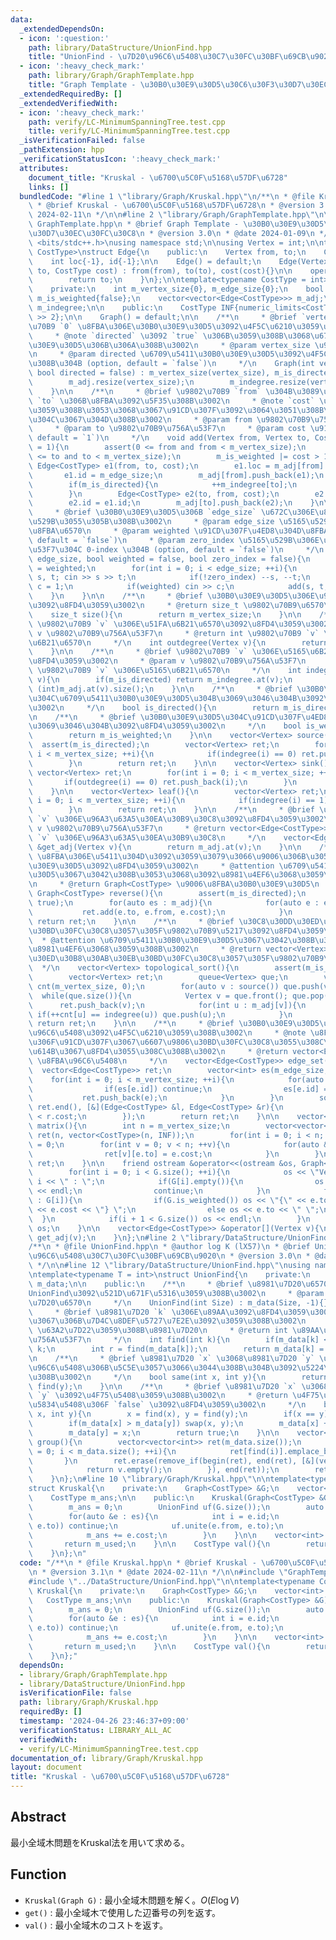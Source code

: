 ```yaml
---
data:
  _extendedDependsOn:
  - icon: ':question:'
    path: library/DataStructure/UnionFind.hpp
    title: "UnionFind - \u7D20\u96C6\u5408\u30C7\u30FC\u30BF\u69CB\u9020"
  - icon: ':heavy_check_mark:'
    path: library/Graph/GraphTemplate.hpp
    title: "Graph Template - \u30B0\u30E9\u30D5\u30C6\u30F3\u30D7\u30EC\u30FC\u30C8"
  _extendedRequiredBy: []
  _extendedVerifiedWith:
  - icon: ':heavy_check_mark:'
    path: verify/LC-MinimumSpanningTree.test.cpp
    title: verify/LC-MinimumSpanningTree.test.cpp
  _isVerificationFailed: false
  _pathExtension: hpp
  _verificationStatusIcon: ':heavy_check_mark:'
  attributes:
    document_title: "Kruskal - \u6700\u5C0F\u5168\u57DF\u6728"
    links: []
  bundledCode: "#line 1 \"library/Graph/Kruskal.hpp\"\n/**\n * @file Kruskal.hpp\n\
    \ * @brief Kruskal - \u6700\u5C0F\u5168\u57DF\u6728\n * @version 3.1\n * @date\
    \ 2024-02-11\n */\n\n#line 2 \"library/Graph/GraphTemplate.hpp\"\n\n/**\n * @file\
    \ GraphTemplate.hpp\n * @brief Graph Template - \u30B0\u30E9\u30D5\u30C6\u30F3\
    \u30D7\u30EC\u30FC\u30C8\n * @version 3.0\n * @date 2024-01-09\n */\n\n#include\
    \ <bits/stdc++.h>\nusing namespace std;\n\nusing Vertex = int;\n\ntemplate<typename\
    \ CostType>\nstruct Edge{\n    public:\n    Vertex from, to;\n    CostType cost;\n\
    \    int loc{-1}, id{-1};\n\n    Edge() = default;\n    Edge(Vertex from, Vertex\
    \ to, CostType cost) : from(from), to(to), cost(cost){}\n\n    operator int(){\n\
    \        return to;\n    }\n};\n\ntemplate<typename CostType = int>\nstruct Graph{\n\
    \    private:\n    int m_vertex_size{0}, m_edge_size{0};\n    bool m_is_directed{false},\
    \ m_is_weighted{false};\n    vector<vector<Edge<CostType>>> m_adj;\n    vector<int>\
    \ m_indegree;\n\n    public:\n    CostType INF{numeric_limits<CostType>::max()\
    \ >> 2};\n\n    Graph() = default;\n\n    /**\n     * @brief `vertex_size` \u9802\
    \u70B9 `0` \u8FBA\u306E\u30B0\u30E9\u30D5\u3092\u4F5C\u6210\u3059\u308B\u3002\n\
    \     * @note `directed` \u3092 `true` \u306B\u3059\u308B\u3068\u6709\u5411\u30B0\
    \u30E9\u30D5\u306B\u306A\u308B\u3002\n     * @param vertex_size \u9802\u70B9\u6570\
    \n     * @param directed \u6709\u5411\u30B0\u30E9\u30D5\u3092\u4F5C\u6210\u3059\
    \u308B\u304B (option, default = `false`)\n     */\n    Graph(int vertex_size,\
    \ bool directed = false) : m_vertex_size(vertex_size), m_is_directed(directed){\n\
    \        m_adj.resize(vertex_size);\n        m_indegree.resize(vertex_size, 0);\n\
    \    }\n\n    /**\n     * @brief \u9802\u70B9 `from` \u304B\u3089\u9802\u70B9\
    \ `to` \u306B\u8FBA\u3092\u5F35\u308B\u3002\n     * @note `cost` \u3092\u6307\u5B9A\
    \u3059\u308B\u3053\u3068\u3067\u91CD\u307F\u3092\u3064\u3051\u308B\u3053\u3068\
    \u304C\u3067\u304D\u308B\u3002\n     * @param from \u9802\u70B9\u756A\u53F7\n\
    \     * @param to \u9802\u70B9\u756A\u53F7\n     * @param cost \u91CD\u307F (option,\
    \ default = `1`)\n     */\n    void add(Vertex from, Vertex to, CostType cost\
    \ = 1){\n        assert(0 <= from and from < m_vertex_size);\n        assert(0\
    \ <= to and to < m_vertex_size);\n        m_is_weighted |= cost > 1;\n       \
    \ Edge<CostType> e1(from, to, cost);\n        e1.loc = m_adj[from].size();\n \
    \       e1.id = m_edge_size;\n        m_adj[from].push_back(e1);\n        ++m_edge_size;\n\
    \        if(m_is_directed){\n            ++m_indegree[to];\n            return;\n\
    \        }\n        Edge<CostType> e2(to, from, cost);\n        e2.loc = m_adj[to].size();\n\
    \        e2.id = e1.id;\n        m_adj[to].push_back(e2);\n    }\n\n    /**\n\
    \     * @brief \u30B0\u30E9\u30D5\u306B `edge_size` \u672C\u306E\u8FBA\u3092\u5165\
    \u529B\u3055\u305B\u308B\u3002\n     * @param edge_size \u5165\u529B\u3059\u308B\
    \u8FBA\u6570\n     * @param weighted \u91CD\u307F\u4ED8\u304D\u8FBA\u304B (option,\
    \ default = `false`)\n     * @param zero_index \u5165\u529B\u306E\u9802\u70B9\u756A\
    \u53F7\u304C 0-index \u304B (option, default = `false`)\n     */\n    void input(int\
    \ edge_size, bool weighted = false, bool zero_index = false){\n        m_is_weighted\
    \ = weighted;\n        for(int i = 0; i < edge_size; ++i){\n            Vertex\
    \ s, t; cin >> s >> t;\n            if(!zero_index) --s, --t;\n            CostType\
    \ c = 1;\n            if(weighted) cin >> c;\n            add(s, t, c);\n    \
    \    }\n    }\n\n    /**\n     * @brief \u30B0\u30E9\u30D5\u306E\u9802\u70B9\u6570\
    \u3092\u8FD4\u3059\u3002\n     * @return size_t \u9802\u70B9\u6570\n     */\n\
    \    size_t size(){\n        return m_vertex_size;\n    }\n\n    /**\n     * @brief\
    \ \u9802\u70B9 `v` \u306E\u51FA\u6B21\u6570\u3092\u8FD4\u3059\u3002\n     * @param\
    \ v \u9802\u70B9\u756A\u53F7\n     * @return int \u9802\u70B9 `v` \u306E\u51FA\
    \u6B21\u6570\n     */\n    int outdegree(Vertex v){\n        return (int)m_adj.at(v).size();\n\
    \    }\n\n    /**\n     * @brief \u9802\u70B9 `v` \u306E\u5165\u6B21\u6570\u3092\
    \u8FD4\u3059\u3002\n     * @param v \u9802\u70B9\u756A\u53F7\n     * @return int\
    \ \u9802\u70B9 `v` \u306E\u5165\u6B21\u6570\n     */\n    int indegree(Vertex\
    \ v){\n        if(m_is_directed) return m_indegree.at(v);\n        else return\
    \ (int)m_adj.at(v).size();\n    }\n\n    /**\n     * @brief \u30B0\u30E9\u30D5\
    \u304C\u6709\u5411\u30B0\u30E9\u30D5\u304B\u3069\u3046\u304B\u3092\u8FD4\u3059\
    \u3002\n     */\n    bool is_directed(){\n        return m_is_directed;\n    }\n\
    \n    /**\n     * @brief \u30B0\u30E9\u30D5\u304C\u91CD\u307F\u4ED8\u304D\u304B\
    \u3069\u3046\u304B\u3092\u8FD4\u3059\u3002\n     */\n    bool is_weighted(){\n\
    \        return m_is_weighted;\n    }\n\n    vector<Vertex> source(){\n      \
    \  assert(m_is_directed);\n        vector<Vertex> ret;\n        for(int i = 0;\
    \ i < m_vertex_size; ++i){\n            if(indegree(i) == 0) ret.push_back(i);\n\
    \        }\n        return ret;\n    }\n\n    vector<Vertex> sink(){\n       \
    \ vector<Vertex> ret;\n        for(int i = 0; i < m_vertex_size; ++i){\n     \
    \       if(outdegree(i) == 0) ret.push_back(i);\n        }\n        return ret;\n\
    \    }\n\n    vector<Vertex> leaf(){\n        vector<Vertex> ret;\n        for(int\
    \ i = 0; i < m_vertex_size; ++i){\n            if(indegree(i) == 1) ret.push_back(i);\n\
    \        }\n        return ret;\n    }\n\n    /**\n     * @brief \u9802\u70B9\
    \ `v` \u306E\u96A3\u63A5\u30EA\u30B9\u30C8\u3092\u8FD4\u3059\u3002\n     * @param\
    \ v \u9802\u70B9\u756A\u53F7\n     * @return vector<Edge<CostType>>& \u9802\u70B9\
    \ `v` \u306E\u96A3\u63A5\u30EA\u30B9\u30C8\n     */\n    vector<Edge<CostType>>\
    \ &get_adj(Vertex v){\n        return m_adj.at(v);\n    }\n\n    /**\n     * @brief\
    \ \u8FBA\u306E\u5411\u304D\u3092\u3059\u3079\u3066\u9006\u306B\u3057\u305F\u30B0\
    \u30E9\u30D5\u3092\u8FD4\u3059\u3002\n     * @attention \u6709\u5411\u30B0\u30E9\
    \u30D5\u3067\u3042\u308B\u3053\u3068\u3092\u8981\u4EF6\u3068\u3059\u308B\u3002\
    \n     * @return Graph<CostType> \u9006\u8FBA\u30B0\u30E9\u30D5\n     */\n   \
    \ Graph<CostType> reverse(){\n        assert(m_is_directed);\n        Graph ret(m_vertex_size,\
    \ true);\n        for(auto es : m_adj){\n            for(auto e : es){\n     \
    \           ret.add(e.to, e.from, e.cost);\n            }\n        }\n       \
    \ return ret;\n    }\n\n    /**\n     * @brief \u30C8\u30DD\u30ED\u30B8\u30AB\u30EB\
    \u30BD\u30FC\u30C8\u3057\u305F\u9802\u70B9\u5217\u3092\u8FD4\u3059\u3002\n   \
    \  * @attention \u6709\u5411\u30B0\u30E9\u30D5\u3067\u3042\u308B\u3053\u3068\u3092\
    \u8981\u4EF6\u3068\u3059\u308B\u3002\n     * @return vector<Vertex> \u30C8\u30DD\
    \u30ED\u30B8\u30AB\u30EB\u30BD\u30FC\u30C8\u3057\u305F\u9802\u70B9\u5217\n   \
    \  */\n    vector<Vertex> topological_sort(){\n        assert(m_is_directed);\n\
    \        vector<Vertex> ret;\n        queue<Vertex> que;\n        vector<int>\
    \ cnt(m_vertex_size, 0);\n        for(auto v : source()) que.push(v);\n      \
    \  while(que.size()){\n            Vertex v = que.front(); que.pop();\n      \
    \      ret.push_back(v);\n            for(int u : m_adj[v]){\n               \
    \ if(++cnt[u] == indegree(u)) que.push(u);\n            }\n        }\n       \
    \ return ret;\n    }\n\n    /**\n     * @brief \u30B0\u30E9\u30D5\u304B\u3089\u8FBA\
    \u96C6\u5408\u3092\u4F5C\u6210\u3059\u308B\u3002\n     * @note \u8FBA\u96C6\u5408\
    \u306F\u91CD\u307F\u3067\u6607\u9806\u30BD\u30FC\u30C8\u3055\u308C\u305F\u72B6\
    \u614B\u3067\u8FD4\u3055\u308C\u308B\u3002\n     * @return vector<Edge<CostType>>\
    \ \u8FBA\u96C6\u5408\n     */\n    vector<Edge<CostType>> edge_set(){\n      \
    \  vector<Edge<CostType>> ret;\n        vector<int> es(m_edge_size, 0);\n    \
    \    for(int i = 0; i < m_vertex_size; ++i){\n            for(auto e : m_adj[i]){\n\
    \                if(es[e.id]) continue;\n                es[e.id] = 1;\n     \
    \           ret.push_back(e);\n            }\n        }\n        sort(ret.begin(),\
    \ ret.end(), [&](Edge<CostType> &l, Edge<CostType> &r){\n            return l.cost\
    \ < r.cost;\n        });\n        return ret;\n    }\n\n    vector<vector<CostType>>\
    \ matrix(){\n        int n = m_vertex_size;\n        vector<vector<CostType>>\
    \ ret(n, vector<CostType>(n, INF));\n        for(int i = 0; i < n; ++i) ret[i][i]\
    \ = 0;\n        for(int v = 0; v < n; ++v){\n            for(auto &e : m_adj[v]){\n\
    \                ret[v][e.to] = e.cost;\n            }\n        }\n        return\
    \ ret;\n    }\n\n    friend ostream &operator<<(ostream &os, Graph<CostType> &G){\n\
    \        for(int i = 0; i < G.size(); ++i){\n            os << \"Vertex \" <<\
    \ i << \" : \";\n            if(G[i].empty()){\n                os << \"<none>\"\
    \ << endl;\n                continue;\n            }\n            for(auto &e\
    \ : G[i]){\n                if(G.is_weighted()) os << \"{\" << e.to << \", \"\
    \ << e.cost << \"} \";\n                else os << e.to << \" \";\n          \
    \  }\n            if(i + 1 < G.size()) os << endl;\n        }\n        return\
    \ os;\n    }\n\n    vector<Edge<CostType>> &operator[](Vertex v){\n        return\
    \ get_adj(v);\n    }\n};\n#line 2 \"library/DataStructure/UnionFind.hpp\"\n\n\
    /**\n * @file UnionFind.hpp\n * @author log K (lX57)\n * @brief UnionFind - \u7D20\
    \u96C6\u5408\u30C7\u30FC\u30BF\u69CB\u9020\n * @version 3.0\n * @date 2024-04-26\n\
    \ */\n\n#line 12 \"library/DataStructure/UnionFind.hpp\"\nusing namespace std;\n\
    \ntemplate<typename T = int>\nstruct UnionFind{\n    private:\n    vector<int>\
    \ m_data;\n\n    public:\n    /**\n     * @brief \u8981\u7D20\u6570 `Size` \u3067\
    UnionFind\u3092\u521D\u671F\u5316\u3059\u308B\u3002\n     * @param Size \u8981\
    \u7D20\u6570\n     */\n    UnionFind(int Size) : m_data(Size, -1){}\n\n    /**\n\
    \     * @brief \u8981\u7D20 `k` \u306E\u89AA\u3092\u8FD4\u3059\u3002\u3064\u3044\
    \u3067\u306B\u7D4C\u8DEF\u5727\u7E2E\u3092\u3059\u308B\u3002\n     * @param k\
    \ \u63A2\u7D22\u3059\u308B\u8981\u7D20\n     * @return int \u89AA\u8981\u7D20\u306E\
    \u756A\u53F7\n     */\n    int find(int k){\n        if(m_data[k] < 0) return\
    \ k;\n        int r = find(m_data[k]);\n        return m_data[k] = r;\n    }\n\
    \n    /**\n     * @brief \u8981\u7D20 `x` \u3068\u8981\u7D20 `y` \u304C\u540C\u3058\
    \u96C6\u5408\u306B\u5C5E\u3057\u3066\u3044\u308B\u304B\u3092\u5224\u5B9A\u3059\
    \u308B\u3002\n     */\n    bool same(int x, int y){\n        return find(x) ==\
    \ find(y);\n    }\n\n    /**\n     * @brief \u8981\u7D20 `x` \u3068\u8981\u7D20\
    \ `y` \u3092\u4F75\u5408\u3059\u308B\u3002\n     * @return \u4F75\u5408\u6E08\u306E\
    \u5834\u5408\u306F `false` \u3092\u8FD4\u3059\u3002\n     */\n    bool unite(int\
    \ x, int y){\n        x = find(x), y = find(y);\n        if(x == y) return false;\n\
    \        if(m_data[x] > m_data[y]) swap(x, y);\n        m_data[x] += m_data[y];\n\
    \        m_data[y] = x;\n        return true;\n    }\n\n    vector<vector<int>>\
    \ group(){\n        vector<vector<int>> ret(m_data.size());\n        for(int i\
    \ = 0; i < m_data.size(); ++i){\n            ret[find(i)].emplace_back(i);\n \
    \       }\n        ret.erase(remove_if(begin(ret), end(ret), [&](vector<int> &v){\n\
    \            return v.empty();\n        }), end(ret));\n        return ret;\n\
    \    }\n};\n#line 10 \"library/Graph/Kruskal.hpp\"\n\ntemplate<typename CostType>\n\
    struct Kruskal{\n    private:\n    Graph<CostType> &G;\n    vector<int> m_used;\n\
    \    CostType m_ans;\n\n    public:\n    Kruskal(Graph<CostType> &G) : G(G){\n\
    \        m_ans = 0;\n        UnionFind uf(G.size());\n        auto es = G.edge_set();\n\
    \        for(auto &e : es){\n            int i = e.id;\n            if(uf.same(e.from,\
    \ e.to)) continue;\n            uf.unite(e.from, e.to);\n            m_used.push_back(i);\n\
    \            m_ans += e.cost;\n        }\n    }\n\n    vector<int> &get(){\n \
    \       return m_used;\n    }\n\n    CostType val(){\n        return m_ans;\n\
    \    }\n};\n"
  code: "/**\n * @file Kruskal.hpp\n * @brief Kruskal - \u6700\u5C0F\u5168\u57DF\u6728\
    \n * @version 3.1\n * @date 2024-02-11\n */\n\n#include \"GraphTemplate.hpp\"\n\
    #include \"../DataStructure/UnionFind.hpp\"\n\ntemplate<typename CostType>\nstruct\
    \ Kruskal{\n    private:\n    Graph<CostType> &G;\n    vector<int> m_used;\n \
    \   CostType m_ans;\n\n    public:\n    Kruskal(Graph<CostType> &G) : G(G){\n\
    \        m_ans = 0;\n        UnionFind uf(G.size());\n        auto es = G.edge_set();\n\
    \        for(auto &e : es){\n            int i = e.id;\n            if(uf.same(e.from,\
    \ e.to)) continue;\n            uf.unite(e.from, e.to);\n            m_used.push_back(i);\n\
    \            m_ans += e.cost;\n        }\n    }\n\n    vector<int> &get(){\n \
    \       return m_used;\n    }\n\n    CostType val(){\n        return m_ans;\n\
    \    }\n};"
  dependsOn:
  - library/Graph/GraphTemplate.hpp
  - library/DataStructure/UnionFind.hpp
  isVerificationFile: false
  path: library/Graph/Kruskal.hpp
  requiredBy: []
  timestamp: '2024-04-26 23:46:37+09:00'
  verificationStatus: LIBRARY_ALL_AC
  verifiedWith:
  - verify/LC-MinimumSpanningTree.test.cpp
documentation_of: library/Graph/Kruskal.hpp
layout: document
title: "Kruskal - \u6700\u5C0F\u5168\u57DF\u6728"
---
```


<script type="text/javascript" async src="https://cdnjs.cloudflare.com/ajax/libs/mathjax/2.7.7/MathJax.js?config=TeX-MML-AM_CHTML">
</script>
<script type="text/x-mathjax-config">
 MathJax.Hub.Config({
 tex2jax: {
 inlineMath: [['$', '$'] ],
 displayMath: [ ['$$','$$'], ["\\[","\\]"] ]
 }
 });
</script>

## Abstract

最小全域木問題をKruskal法を用いて求める。

## Function

- `Kruskal(Graph G)` : 最小全域木問題を解く。$O(E \log V)$
- `get()` : 最小全域木で使用した辺番号の列を返す。
- `val()` : 最小全域木のコストを返す。

